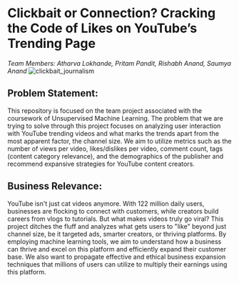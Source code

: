 # $\textbf{ Clickbait or Connection? Cracking the Code of Likes on YouTube's Trending Page }$
$\textit{Team Members: Atharva Lokhande, Pritam Pandit, Rishabh Anand, Saumya Anand}$
![clickbait_journalism](https://github.com/SAnand2903/BA830/assets/144278601/f7ae3f86-b34d-41a4-9cf3-31429698c055)

## $\text{Problem Statement:}$
This repository is focused on the team project associated with the coursework of Unsupervised Machine Learning. The problem that we are trying to solve through this project focuses on analyzing user interaction with YouTube trending
videos and what marks the trends apart from the most apparent factor, the channel size. We aim to utilize metrics such as the number of views per video, likes/dislikes per video, comment count, tags (content
category relevance), and the demographics of the publisher and recommend expansive strategies for YouTube content creators.

## $\text{Business Relevance:}$
YouTube isn't just cat videos anymore. With 122 million daily users, businesses are flocking to connect with customers, while creators build careers from vlogs to tutorials. But what makes videos truly go viral?
This project ditches the fluff and analyzes what gets users to "like" beyond just channel size, be it targeted ads, smarter creators, or thriving platforms. By employing machine learning tools, we aim to understand
how a business can thrive and excel on this platform and efficiently expand their customer base. We also want to propagate effective and ethical business expansion techniques that millions of
users can utilize to multiply their earnings using this platform.

